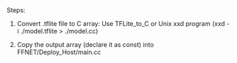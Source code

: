 Steps: 


1. Convert .tflite file to C array: Use TFLite_to_C or Unix xxd program (xxd -i ./model.tflite > ./model.cc)

2. Copy the output array (declare it as const) into FFNET/Deploy_Host/main.cc 


